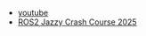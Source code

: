 - [youtube](https://www.youtube.com/watch?v=Se5pvRlTX8s)
- [ROS2 Jazzy Crash Course 2025](https://app.theconstruct.ai/rosjects/898950/)
